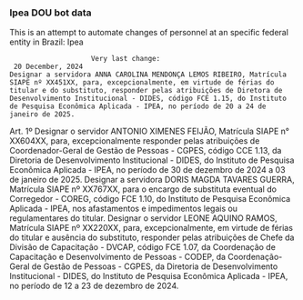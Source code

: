  ### Ipea DOU bot data
 This is an attempt to automate changes of personnel at an specific federal entity in Brazil: Ipea
 
                        Very last change: 
 	 20 December, 2024
	Designar a servidora ANNA CAROLINA MENDONÇA LEMOS RIBEIRO, Matrícula SIAPE nº XX451XX, para, excepcionalmente, em virtude de férias do titular e do substituto, responder pelas atribuições de Diretora de Desenvolvimento Institucional - DIDES, código FCE 1.15, do Instituto de Pesquisa Econômica Aplicada - IPEA, no período de 20 a 24 de janeiro de 2025.
Art. 1º Designar o servidor ANTONIO XIMENES FEIJÃO, Matrícula SIAPE n° XX604XX, para, excepcionalmente responder pelas atribuições de Coordenador-Geral de Gestão de Pessoas - CGPES, código CCE 1.13, da Diretoria de Desenvolvimento Institucional - DIDES, do Instituto de Pesquisa Econômica Aplicada - IPEA, no período de 30 de dezembro de 2024 a 03 de janeiro de 2025.
Designar a servidora DORIS MAGDA TAVARES GUERRA, Matrícula SIAPE nº XX767XX, para o encargo de substituta eventual do Corregedor - COREG, código FCE 1.10, do Instituto de Pesquisa Econômica Aplicada - IPEA, nos afastamentos e impedimentos legais ou regulamentares do titular.
Designar o servidor LEONE AQUINO RAMOS, Matrícula SIAPE nº XX220XX, para, excepcionalmente, em virtude de férias do titular e ausência do substituto, responder pelas atribuições de Chefe da Divisão de Capacitação - DVCAP, código FCE 1.07, da Coordenação de Capacitação e Desenvolvimento de Pessoas - CODEP, da Coordenação-Geral de Gestão de Pessoas - CGPES, da Diretoria de Desenvolvimento Institucional - DIDES, do Instituto de Pesquisa Econômica Aplicada - IPEA, no período de 12 a 23 de dezembro de 2024.
